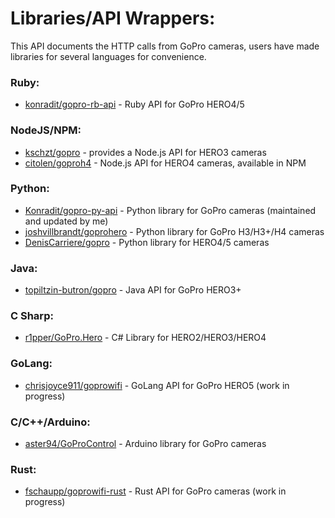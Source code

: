 # Libraries/API Wrappers:

This API documents the HTTP calls from GoPro cameras, users have made libraries for several languages for convenience.

### Ruby:

- [konradit/gopro-rb-api](http://github.com/konradit/gopro-rb-api) - Ruby API for GoPro HERO4/5

### NodeJS/NPM:

- [kschzt/gopro](https://github.com/kschzt/gopro) - provides a Node.js API for HERO3 cameras
- [citolen/goproh4](https://github.com/citolen/goproh4) - Node.js API for HERO4 cameras, available in NPM

### Python:

- [Konradit/gopro-py-api](http://github.com/konradit/gopro-py-api) - Python library for GoPro cameras (maintained and updated by me)
- [joshvillbrandt/goprohero](https://github.com/joshvillbrandt/goprohero) - Python library for GoPro H3/H3+/H4 cameras
- [DenisCarriere/gopro](https://github.com/DenisCarriere/gopro) - Python library for HERO4/5 cameras

### Java:

- [topiltzin-butron/gopro](https://github.com/topiltzin-butron/gopro) - Java API for GoPro HERO3+

### C Sharp:

- [r1pper/GoPro.Hero](http://github.com/r1pper/GoPro.Hero) - C# Library for HERO2/HERO3/HERO4

### GoLang:

- [chrisjoyce911/goprowifi](https://github.com/chrisjoyce911/goprowifi) - GoLang API for GoPro HERO5 (work in progress)

### C/C++/Arduino:

- [aster94/GoProControl](https://github.com/aster94/GoProControl) - Arduino library for GoPro cameras

### Rust:

- [fschaupp/goprowifi-rust](https://github.com/fschaupp/goprowifi-rust) - Rust API for GoPro cameras (work in progress)
